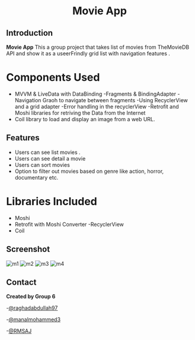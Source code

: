 <h1 align="center">Movie App</h1>
<p align="center">

## Introduction
  
<b>Movie App</b> This a group project that takes list of movies from TheMovieDB API and show it as a useerFrindly grid list with navigation features  .




# Components Used
- MVVM & LiveData with DataBinding
-Fragments & BindingAdapter
-Navigation Graoh to navigate between fragments
-Using RecyclerView and a grid adapter
-Error handling in the recyclerView
-Retrofit and Moshi libraries for retriving the Data from the Internet
- Coil library to load and display an image from a web URL.




## Features

- Users can see list movies .
- Users can see detail a movie 
- Users can sort movies 
- Option to filter out movies based on genre like action, horror, documentary etc. 

# Libraries Included
- Moshi
- Retrofit with Moshi Converter
-RecyclerView
- Coil

  
## Screenshot
  
  ![m1](https://user-images.githubusercontent.com/92260336/144586025-33f71a50-b142-413f-95db-b9b93f3861dd.PNG)
  ![m2](https://user-images.githubusercontent.com/92260336/144587521-ddf395b3-5e83-4480-9d1c-7cee9f74f01e.PNG)
![m3](https://user-images.githubusercontent.com/92260336/144587572-0cec7297-9c5e-49fb-8635-db9bce666de5.PNG)
![m4](https://user-images.githubusercontent.com/92260336/144587581-da68154f-edf2-4ba3-b8f1-ce32bec097f5.PNG)
  
## Contact

<b>Created by Group 6</b>

-[@raghadabdullah97](https://github.com/raghadabdullah97)

-[@manalmohammed3](https://github.com/manalmohammed3)

-[@RMSAJ](https://github.com/RMSAJ)
